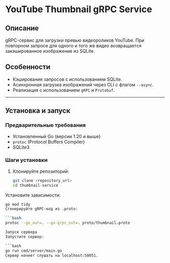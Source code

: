 # YouTube Thumbnail gRPC Service

## Описание
gRPC-сервис для загрузки превью видеороликов YouTube. При повторном запросе для одного и того же видео возвращается закэшированное изображение из SQLite.

## Особенности
- Кэширование запросов с использованием SQLite.
- Асинхронная загрузка изображений через CLI с флагом `--async`.
- Реализация с использованием `gRPC` и `Protobuf`.

---

## Установка и запуск

### Предварительные требования
- Установленный Go (версии 1.20 и выше)
- `protoc` (Protocol Buffers Compiler)
- SQLite3

### Шаги установки
1. Клонируйте репозиторий:
   ```bash
   git clone <repository_url>
   cd thumbnail-service
Установите зависимости:

```bash
go mod tidy
Сгенерируйте gRPC-код из .proto:

```bash
protoc --go_out=. --go-grpc_out=. proto/thumbnail.proto

Запуск сервера
Запустите сервер:

```bash
go run cmd/server/main.go
Сервер начнет слушать на localhost:50051.


